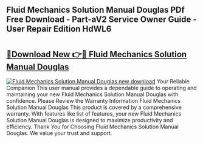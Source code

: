 ## Fluid Mechanics Solution Manual Douglas PDf Free Download - Part-aV2 Service Owner Guide - User Repair Edition HdWL6

# <h2><a href="http://bc57130.oget.top/?id=Fluid+Mechanics+Solution+Manual+Douglas">🔗Download New 👉🔴 Fluid Mechanics Solution Manual Douglas</a></h2>

[![Fluid Mechanics Solution Manual Douglas new download](https://i.imgur.com/5g1atiW.png)](http://bc57130.oget.top/?id=Fluid+Mechanics+Solution+Manual+Douglas)
Your Reliable Companion This user manual provides a dependable guide to operating and maintaining your new Fluid Mechanics Solution Manual Douglas with confidence. Please Review the Warranty Information Fluid Mechanics Solution Manual Douglas This product is covered by a comprehensive warranty. With features like list of features, your new Fluid Mechanics Solution Manual Douglas is designed to maximize productivity and efficiency. Thank You for Choosing Fluid Mechanics Solution Manual Douglas. We value your trust and support.

